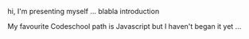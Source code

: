 hi, I'm presenting myself ... blabla introduction

My favourite Codeschool path is Javascript but I haven't began it yet ...



